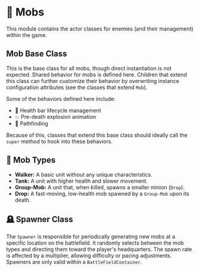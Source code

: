 # 🧟 Mobs

This module contains the actor classes for enemies (and their management) within the game.

## Mob Base Class

This is the base class for all mobs, though direct instantiation is not expected. Shared behavior for mobs is defined here. Children that extend this class can further customize their behavior by overwriting instance configuration attributes (see the classes that extend `Mob`).

Some of the behaviors defined here include:

- 🏥 Health bar lifecycle management
- 💥 Pre-death explosion animation
- 📍 Pathfinding

Because of this, classes that extend this base class should ideally call the `super` method to hook into these behaviors.

## 🧌 Mob Types

- **Walker:** A basic unit without any unique characteristics.
- **Tank:** A unit with higher health and slower movement.
- **Group-Mob:** A unit that, when killed, spawns a smaller minion (`Drop`).
- **Drop:** A fast-moving, low-health mob spawned by a `Group-Mob` upon its death.

## 🪦 Spawner Class

The `Spawner` is responsible for periodically generating new mobs at a specific location on the battlefield. It randomly selects between the mob types and directing them toward the player's headquarters. The spawn rate is affected by a multiplier, allowing difficulty or pacing adjustments. Spawners are only valid within a `BattleFieldContainer`.
